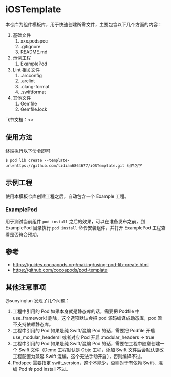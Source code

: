 # iOSTemplate

本仓库为组件模板库，用于快速创建所需文件，主要包含以下几个方面的内容：

1. 基础文件
	1. xxx.podspec
	2. .gitignore
	3. README.md
2. 示例工程
	1. ExamplePod
3. Lint 相关文件
	1. .arcconfig
	2. .arclint
	3. .clang-format
	4. .swiftformat
4. 其他文件
	1. Gemfile
	2. Gemfile.lock

飞书文档：<>

## 使用方法

终端执行以下命令即可

```
$ pod lib create --template-url=https://github.com/lidian6864677/iOSTemplate.git 组件名字
```

## 示例工程

使用本模板仓库创建工程之后，自动包含一个 Example 工程。

### ExamplePod

用于测试当前组件 `pod install` 之后的效果，可以在准备发布之前，到 ExamplePod 目录执行 `pod install` 命令安装组件，并打开 ExamplePod 工程查看是否符合预期。

## 参考

* <https://guides.cocoapods.org/making/using-pod-lib-create.html>
* <https://github.com/cocoapods/pod-template>

## 其他注意事项

@sunyinglun 发现了几个问题：

1. 工程中引用的 Pod 如果本身就是静态库的话，需要把 Podfile 中 use_framework! 删除，这个选项默认会把 pod 源码编译成动态库，pod 暂不支持依赖静态库。
2. 工程中引用的 Pod 如果是纯 Swift/混编 Pod 的话，需要把 Podfile 开启 use_modular_headers! 或者对应 Pod 开启 :modular_headers => true
3. 工程中引用的 Pod 如果是纯 Swift/混编 Pod 的话，需要在工程中随意创建一个 Swift 文件（Demo 工程默认是 Objc 工程，添加 Swift 文件后会默认更改工程配置为兼容 Swift 混编，这个无法手动开启），否则编译不过。
4.  Podspec 需要指定 swift_version，这个不能少，否则对于有依赖 Swift、混编 Pod 会 pod install 不过。
